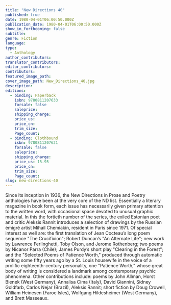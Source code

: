 ```yaml
---
title: "New Directions 40"
published: true
date: 1980-04-01T06:00:50.000Z
publication_date: 1980-04-01T06:00:50.000Z
show_in_forthcoming: false
subtitle:
genre: Fiction
language:
type:
  - Anthology
author_contributors:
translator_contributors:
editor_contributors:
contributors:
featured_image_path:
cover_image_path: New_Directions_40.jpg
description:
editions:
  - binding: Paperback
    isbn: 9780811207633
    forsale: false
    saleprice:
    shipping_charge:
    price_us:
    price_cn:
    trim_size:
    Page_count:
  - binding: Clothbound
    isbn: 9780811207621
    forsale: false
    saleprice:
    shipping_charge:
    price_us: 15.95
    price_cn:
    trim_size:
    Page_count:
slug: new-directions-40
---
```


Since its inception in 1936, the New Directions in Prose and Poetry anthologies have been at the very core of the ND list. Essentially a literary magazine in book form, each issue has necessarily given primary attention to the written word, with occasional space devoted to unusual graphic material. In this the fortieth number of the series, the exiled Estonian poet and critic Aleksis Rannit introduces a selection of drawings by the Russian émigré artist Mihail Chemiakin, resident in Paris since 1971. Of special interest as well are: the first translation of Jean Cocteau’s long poem sequence "The Crucifixion"; Robert Duncan’s "An Alternate Life"; new work by Lawrence Ferlinghetti, Toby Olson, and Jerome Rothenberg; two poems by Nicanor Parra (Chile); James Purdy’s short play "Clearing in the Forest"; and the "Selected Poems of Patience Worth," produced through automatic writing some fifty years ago by a St. Louis housewife in the voice of a prolific eighteenth-century personality, one "Patience Worth," whose great body of writing is considered a landmark among contemporary psychic phenomena. Other contributions include: poems by John Allman, Horst Bienek (West Germany), Annalisa Cima (Italy), David Giannini, Sidney Goldfarb, Carlos Nejar (Brazil), Aleksis Rannit; short fiction by Doug Crowell, William Heinesen (Faroe Isles), Wolfgang Hildesheimer (West Germany), and Brett Masseaux.


